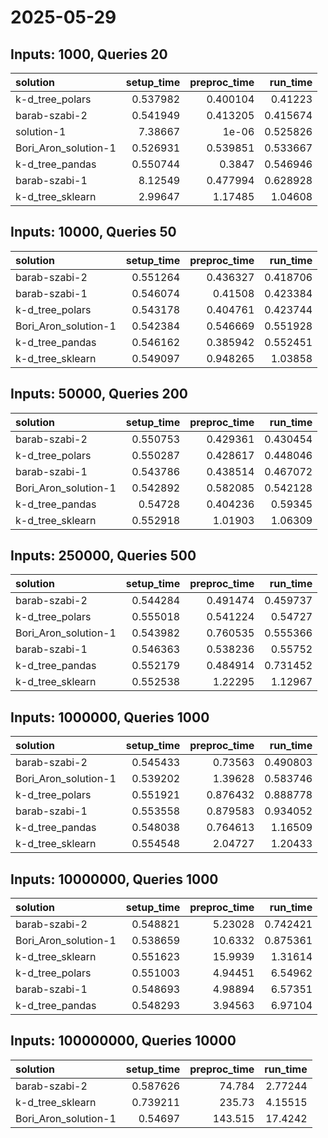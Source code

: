 # 2025-05-29

## Inputs: 1000, Queries 20

| solution             |   setup_time |   preproc_time |   run_time |
|:---------------------|-------------:|---------------:|-----------:|
| k-d_tree_polars      |     0.537982 |       0.400104 |   0.41223  |
| barab-szabi-2        |     0.541949 |       0.413205 |   0.415674 |
| solution-1           |     7.38667  |       1e-06    |   0.525826 |
| Bori_Aron_solution-1 |     0.526931 |       0.539851 |   0.533667 |
| k-d_tree_pandas      |     0.550744 |       0.3847   |   0.546946 |
| barab-szabi-1        |     8.12549  |       0.477994 |   0.628928 |
| k-d_tree_sklearn     |     2.99647  |       1.17485  |   1.04608  |

## Inputs: 10000, Queries 50

| solution             |   setup_time |   preproc_time |   run_time |
|:---------------------|-------------:|---------------:|-----------:|
| barab-szabi-2        |     0.551264 |       0.436327 |   0.418706 |
| barab-szabi-1        |     0.546074 |       0.41508  |   0.423384 |
| k-d_tree_polars      |     0.543178 |       0.404761 |   0.423744 |
| Bori_Aron_solution-1 |     0.542384 |       0.546669 |   0.551928 |
| k-d_tree_pandas      |     0.546162 |       0.385942 |   0.552451 |
| k-d_tree_sklearn     |     0.549097 |       0.948265 |   1.03858  |

## Inputs: 50000, Queries 200

| solution             |   setup_time |   preproc_time |   run_time |
|:---------------------|-------------:|---------------:|-----------:|
| barab-szabi-2        |     0.550753 |       0.429361 |   0.430454 |
| k-d_tree_polars      |     0.550287 |       0.428617 |   0.448046 |
| barab-szabi-1        |     0.543786 |       0.438514 |   0.467072 |
| Bori_Aron_solution-1 |     0.542892 |       0.582085 |   0.542128 |
| k-d_tree_pandas      |     0.54728  |       0.404236 |   0.59345  |
| k-d_tree_sklearn     |     0.552918 |       1.01903  |   1.06309  |

## Inputs: 250000, Queries 500

| solution             |   setup_time |   preproc_time |   run_time |
|:---------------------|-------------:|---------------:|-----------:|
| barab-szabi-2        |     0.544284 |       0.491474 |   0.459737 |
| k-d_tree_polars      |     0.555018 |       0.541224 |   0.54727  |
| Bori_Aron_solution-1 |     0.543982 |       0.760535 |   0.555366 |
| barab-szabi-1        |     0.546363 |       0.538236 |   0.55752  |
| k-d_tree_pandas      |     0.552179 |       0.484914 |   0.731452 |
| k-d_tree_sklearn     |     0.552538 |       1.22295  |   1.12967  |

## Inputs: 1000000, Queries 1000

| solution             |   setup_time |   preproc_time |   run_time |
|:---------------------|-------------:|---------------:|-----------:|
| barab-szabi-2        |     0.545433 |       0.73563  |   0.490803 |
| Bori_Aron_solution-1 |     0.539202 |       1.39628  |   0.583746 |
| k-d_tree_polars      |     0.551921 |       0.876432 |   0.888778 |
| barab-szabi-1        |     0.553558 |       0.879583 |   0.934052 |
| k-d_tree_pandas      |     0.548038 |       0.764613 |   1.16509  |
| k-d_tree_sklearn     |     0.554548 |       2.04727  |   1.20433  |

## Inputs: 10000000, Queries 1000

| solution             |   setup_time |   preproc_time |   run_time |
|:---------------------|-------------:|---------------:|-----------:|
| barab-szabi-2        |     0.548821 |        5.23028 |   0.742421 |
| Bori_Aron_solution-1 |     0.538659 |       10.6332  |   0.875361 |
| k-d_tree_sklearn     |     0.551623 |       15.9939  |   1.31614  |
| k-d_tree_polars      |     0.551003 |        4.94451 |   6.54962  |
| barab-szabi-1        |     0.548693 |        4.98894 |   6.57351  |
| k-d_tree_pandas      |     0.548293 |        3.94563 |   6.97104  |

## Inputs: 100000000, Queries 10000

| solution             |   setup_time |   preproc_time |   run_time |
|:---------------------|-------------:|---------------:|-----------:|
| barab-szabi-2        |     0.587626 |         74.784 |    2.77244 |
| k-d_tree_sklearn     |     0.739211 |        235.73  |    4.15515 |
| Bori_Aron_solution-1 |     0.54697  |        143.515 |   17.4242  |